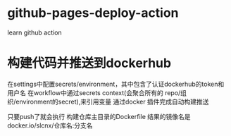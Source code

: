 # github-pages-deploy-action
learn github action

# 构建代码并推送到dockerhub
在settings中配置secrets/environment，其中包含了认证dockerhub的token和用户名
在workflow中通过secrets context(会聚合所有的 repo/组织/environment的secret),来引用变量
通过docker 插件完成自动构建推送

只要push了就会执行
构建仓库主目录的Dockerfile
结果的镜像名是docker.io/slcnx/仓库名:分支名
